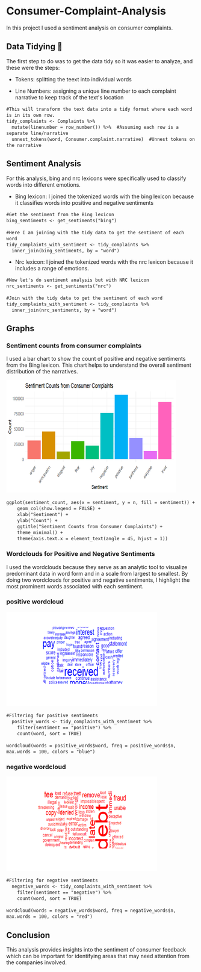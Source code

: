 # Consumer-Complaint-Analysis
In this project I used a sentiment analysis on consumer complaints.

## Data Tidying 🧹
The first step to do was to get the data tidy so it was easier to analyze, and these were the steps:

- Tokens: splitting the teext into individual words

- Line Numbers: assigning a unique line number to each complaint narrative to keep track of the text's location
```
#This will transform the text data into a tidy format where each word is in its own row.
tidy_complaints <- Complaints %>%
  mutate(linenumber = row_number()) %>%  #Assuming each row is a separate line/narrative
  unnest_tokens(word, Consumer.complaint.narrative)  #Unnest tokens on the narrative
```


## Sentiment Analysis
For this analysis, bing and nrc lexicons were specifically used to classify words into different emotions.

- Bing lexicon: I joined the tokenized words with the bing lexicon because it classifies words into positive and negative sentiments
```
#Get the sentiment from the Bing lexicon
bing_sentiments <- get_sentiments("bing")

#Here I am joining with the tidy data to get the sentiment of each word
tidy_complaints_with_sentiment <- tidy_complaints %>%
  inner_join(bing_sentiments, by = "word")
```

- Nrc lexicon: I joined the tokenized words with the nrc lexicon because it includes a range of emotions.
```
#Now let's do sentiment analysis but with NRC lexicon 
nrc_sentiments <- get_sentiments("nrc")

#Join with the tidy data to get the sentiment of each word
tidy_complaints_with_sentiment <- tidy_complaints %>%
  inner_join(nrc_sentiments, by = "word")
```

## Graphs
### Sentiment counts from consumer complaints
I used a bar chart to show the count of positive and negative sentiments from the Bing lexicon. This chart helps to understand the overall sentiment distribution of the narratives.

<img src="ConsumerCompalintsFolder/sentimentCountsGraph.png" height = 300, width = 450>

```
ggplot(sentiment_count, aes(x = sentiment, y = n, fill = sentiment)) +
    geom_col(show.legend = FALSE) +
    xlab("Sentiment") +
    ylab("Count") +
    ggtitle("Sentiment Counts from Consumer Complaints") +
    theme_minimal() +
    theme(axis.text.x = element_text(angle = 45, hjust = 1))
```

### Wordclouds for Positive and Negative Sentiments
I used the wordclouds because they serve as an analytic tool to visualize predominant data in word form and in a scale from largest to smallest.
By doing two wordclouds for positive and negative sentiments, I highlight the most prominent words associated with each sentiment.

### positive wordcloud
<img src="ConsumerCompalintsFolder/positiveWordCloud.png" height = 250, width = 400>

```
#Filtering for positive sentiments
  positive_words <- tidy_complaints_with_sentiment %>%
    filter(sentiment == "positive") %>%
    count(word, sort = TRUE)

wordcloud(words = positive_words$word, freq = positive_words$n, max.words = 100, colors = "blue")
```

### negative wordcloud
<img src="ConsumerCompalintsFolder/negativeWordCloud.png" height = 250, width = 400>

```
#Filtering for negative sentiments
  negative_words <- tidy_complaints_with_sentiment %>%
    filter(sentiment == "negative") %>%
    count(word, sort = TRUE)

wordcloud(words = negative_words$word, freq = negative_words$n, max.words = 100, colors = "red") 
```

## Conclusion
This analysis provides insights into the sentiment of consumer feedback which can be important for identifying areas that may need attention from the companies involved.
